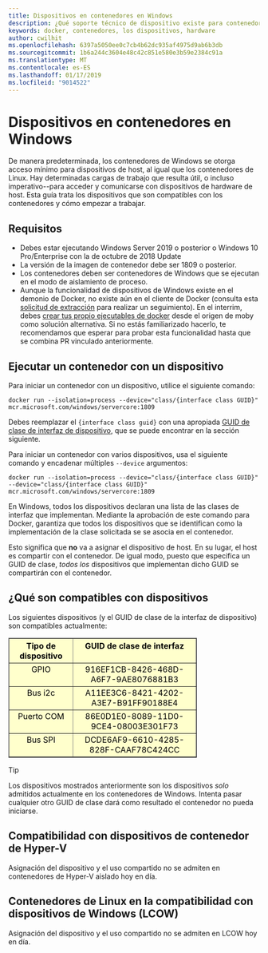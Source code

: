 ```yaml
---
title: Dispositivos en contenedores en Windows
description: ¿Qué soporte técnico de dispositivo existe para contenedores en Windows
keywords: docker, contenedores, los dispositivos, hardware
author: cwilhit
ms.openlocfilehash: 6397a5050ee0c7cb4b62dc935af4975d9ab6b3db
ms.sourcegitcommit: 1b6a244c3604e48c42c851e580e3b59e2384c91a
ms.translationtype: MT
ms.contentlocale: es-ES
ms.lasthandoff: 01/17/2019
ms.locfileid: "9014522"
---
```

# <a name="devices-in-containers-on-windows"></a>Dispositivos en contenedores en Windows

De manera predeterminada, los contenedores de Windows se otorga acceso mínimo para dispositivos de host, al igual que los contenedores de Linux. Hay determinadas cargas de trabajo que resulta útil, o incluso imperativo--para acceder y comunicarse con dispositivos de hardware de host. Esta guía trata los dispositivos que son compatibles con los contenedores y cómo empezar a trabajar.

## <a name="requirements"></a>Requisitos

- Debes estar ejecutando Windows Server 2019 o posterior o Windows 10 Pro/Enterprise con la de octubre de 2018 Update
- La versión de la imagen de contenedor debe ser 1809 o posterior.
- Los contenedores deben ser contenedores de Windows que se ejecutan en el modo de aislamiento de proceso.
- Aunque la funcionalidad de dispositivos de Windows existe en el demonio de Docker, no existe aún en el cliente de Docker (consulta esta [solicitud de extracción](https://github.com/docker/cli/pull/1606) para realizar un seguimiento). En el interrim, debes [crear tus propio ejecutables de docker](https://github.com/moby/moby/blob/master/docs/contributing/software-req-win.md) desde el origen de moby como solución alternativa. Si no estás familiarizado hacerlo, te recomendamos que esperar para probar esta funcionalidad hasta que se combina PR vinculado anteriormente.

## <a name="run-a-container-with-a-device"></a>Ejecutar un contenedor con un dispositivo

Para iniciar un contenedor con un dispositivo, utilice el siguiente comando:

```shell
docker run --isolation=process --device="class/{interface class GUID}" mcr.microsoft.com/windows/servercore:1809
```

Debes reemplazar el `{interface class guid}` con una apropiada [GUID de clase de interfaz de dispositivo](https://docs.microsoft.com/en-us/windows-hardware/drivers/install/overview-of-device-interface-classes), que se puede encontrar en la sección siguiente.

Para iniciar un contenedor con varios dispositivos, usa el siguiente comando y encadenar múltiples `--device` argumentos:

```shell
docker run --isolation=process --device="class/{interface class GUID}" --device="class/{interface class GUID}" mcr.microsoft.com/windows/servercore:1809
```

En Windows, todos los dispositivos declaran una lista de las clases de interfaz que implementan. Mediante la aprobación de este comando para Docker, garantiza que todos los dispositivos que se identifican como la implementación de la clase solicitada se se asocia en el contenedor.

Esto significa que **no** va a asignar el dispositivo de host. En su lugar, el host es compartir con el contenedor. De igual modo, puesto que especifica un GUID de clase, _todos los_ dispositivos que implementan dicho GUID se compartirán con el contenedor.

## <a name="what-devices-are-supported"></a>¿Qué son compatibles con dispositivos

Los siguientes dispositivos (y el GUID de clase de la interfaz de dispositivo) son compatibles actualmente:
  
<table border="1" style="background-color:FFFFCC;border-collapse:collapse;border:1px solid FFCC00;color:000000;width:75%" cellpadding="5" cellspacing="5">
<thead>
<tr valign="top">
<th><center>Tipo de dispositivo</center></th>
<th><center>GUID de clase de interfaz</center></th>
</tr>
</thead>
<tbody>
<tr valign="top">
<td><center>GPIO</center></td>
<td><center>916EF1CB-8426-468D-A6F7-9AE8076881B3</center></td>
</tr>
<tr valign="top">
<td><center>Bus i2c</center></td>
<td><center>A11EE3C6-8421-4202-A3E7-B91FF90188E4</center></td>
</tr>
<tr valign="top">
<td><center>Puerto COM</center></td>
<td><center>86E0D1E0-8089-11D0-9CE4-08003E301F73</center></td>
</tr>
<tr valign="top">
<td><center>Bus SPI</center></td>
<td><center>DCDE6AF9-6610-4285-828F-CAAF78C424CC</center></td>
</tr>
</tbody>
</table>

> [!TIP]
> Los dispositivos mostrados anteriormente son los dispositivos _solo_ admitidos actualmente en los contenedores de Windows. Intenta pasar cualquier otro GUID de clase dará como resultado el contenedor no pueda iniciarse.

## <a name="hyper-v-container-device-support"></a>Compatibilidad con dispositivos de contenedor de Hyper-V

Asignación del dispositivo y el uso compartido no se admiten en contenedores de Hyper-V aislado hoy en día.

## <a name="linux-containers-on-windows-lcow-device-support"></a>Contenedores de Linux en la compatibilidad con dispositivos de Windows (LCOW)

Asignación del dispositivo y el uso compartido no se admiten en LCOW hoy en día.